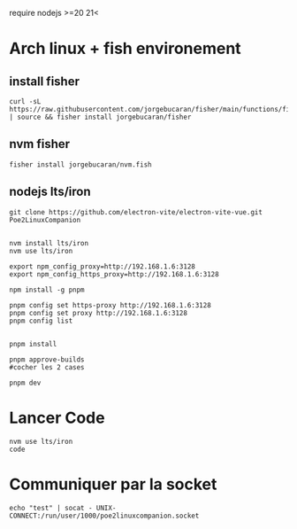 

require nodejs >=20 21<

# Arch linux + fish environement
## install fisher
```
curl -sL https://raw.githubusercontent.com/jorgebucaran/fisher/main/functions/fisher.fish | source && fisher install jorgebucaran/fisher
```

## nvm fisher
```fisher install jorgebucaran/nvm.fish```

## nodejs lts/iron
```
git clone https://github.com/electron-vite/electron-vite-vue.git Poe2LinuxCompanion


nvm install lts/iron
nvm use lts/iron

export npm_config_proxy=http://192.168.1.6:3128
export npm_config_https_proxy=http://192.168.1.6:3128

npm install -g pnpm

pnpm config set https-proxy http://192.168.1.6:3128
pnpm config set proxy http://192.168.1.6:3128
pnpm config list


pnpm install

pnpm approve-builds
#cocher les 2 cases

pnpm dev
```

# Lancer Code

```
nvm use lts/iron
code
```



# Communiquer par la socket 
```
echo "test" | socat - UNIX-CONNECT:/run/user/1000/poe2linuxcompanion.socket
```